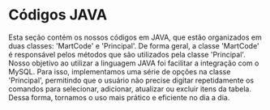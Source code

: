 # Códigos JAVA

Esta seção contém os nossos códigos em JAVA, que estão organizados em duas classes: 'MartCode' e 'Principal'. De forma geral, a classe 'MartCode' é responsável pelos métodos que são utilizados pela classe 'Principal'.
Nosso objetivo ao utilizar a linguagem JAVA foi facilitar a integração com o MySQL. Para isso, implementamos uma série de opções na classe 'Principal', permitindo que o usuário não precise digitar repetidamente os comandos para selecionar, adicionar, atualizar ou excluir itens da tabela. Dessa forma, tornamos o uso mais prático e eficiente no dia a dia.
